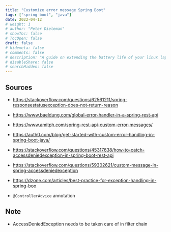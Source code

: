 ```yaml
---
title: "Customize error message Spring Boot"
tags: ["spring-boot", "java"]
date: 2022-04-12
# weight: 1
# author: "Peter Dieleman"
# showToc: false
# TocOpen: false
draft: false
# hidemeta: false
# comments: false
# description: "A guide on extending the battery life of your linux laptop"
# disableShare: false
# searchHidden: false
---
```



## Sources

- <https://stackoverflow.com/questions/62561211/spring-responsestatusexception-does-not-return-reason>
- <https://www.baeldung.com/global-error-handler-in-a-spring-rest-api>
- <https://www.amitph.com/spring-rest-api-custom-error-messages/>
- <https://auth0.com/blog/get-started-with-custom-error-handling-in-spring-boot-java/>
- <https://stackoverflow.com/questions/45317638/how-to-catch-accessdeniedexception-in-spring-boot-rest-api>
- <https://stackoverflow.com/questions/59302621/custom-message-in-spring-accessdeniedexception>
- <https://dzone.com/articles/best-practice-for-exception-handling-in-spring-boo>

- `@ControllerAdvice` annotation

## Note

- AccessDeniedException needs to be taken care of in filter chain
